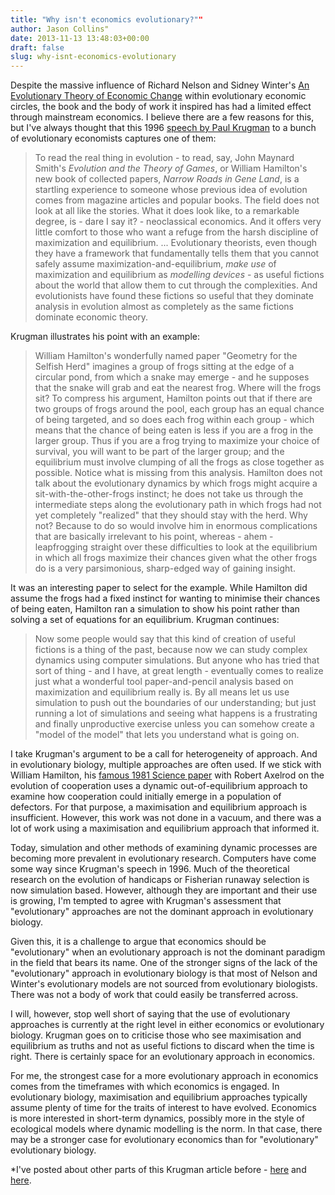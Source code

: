 ```yaml
---
title: "Why isn't economics evolutionary?""
author: Jason Collins"
date: 2013-11-13 13:48:03+00:00
draft: false
slug: why-isnt-economics-evolutionary
---
```


Despite the massive influence of Richard Nelson and Sidney Winter's [An Evolutionary Theory of Economic Change](/nelson-and-winters-an-evolutionary-theory-of-economic-change/) within evolutionary economic circles, the book and the body of work it inspired has had a limited effect through mainstream economics. I believe there are a few reasons for this, but I've always thought that this 1996 [speech by Paul Krugman](http://www.mit.edu/~krugman/evolute.html) to a bunch of evolutionary economists captures one of them:

>To read the real thing in evolution - to read, say, John Maynard Smith's *Evolution and the Theory of Games*, or William Hamilton's new book of collected papers, *Narrow Roads in Gene Land*, is a startling experience to someone whose previous idea of evolution comes from magazine articles and popular books. The field does not look at all like the stories. What it does look like, to a remarkable degree, is - dare I say it? - neoclassical economics. And it offers very little comfort to those who want a refuge from the harsh discipline of maximization and equilibrium. ... Evolutionary theorists, even though they have a framework that fundamentally tells them that you cannot safely assume maximization-and-equilibrium, *make use* of maximization and equilibrium as *modelling devices* - as useful fictions about the world that allow them to cut through the complexities. And evolutionists have found these fictions so useful that they dominate analysis in evolution almost as completely as the same fictions dominate economic theory.

Krugman illustrates his point with an example:

>William Hamilton's wonderfully named paper "Geometry for the Selfish Herd" imagines a group of frogs sitting at the edge of a circular pond, from which a snake may emerge - and he supposes that the snake will grab and eat the nearest frog. Where will the frogs sit? To compress his argument, Hamilton points out that if there are two groups of frogs around the pool, each group has an equal chance of being targeted, and so does each frog within each group - which means that the chance of being eaten is less if you are a frog in the larger group. Thus if you are a frog trying to maximize your choice of survival, you will want to be part of the larger group; and the equilibrium must involve clumping of all the frogs as close together as possible. Notice what is missing from this analysis. Hamilton does not talk about the evolutionary dynamics by which frogs might acquire a sit-with-the-other-frogs instinct; he does not take us through the intermediate steps along the evolutionary path in which frogs had not yet completely "realized" that they should stay with the herd. Why not? Because to do so would involve him in enormous complications that are basically irrelevant to his point, whereas - ahem - leapfrogging straight over these difficulties to look at the equilibrium in which all frogs maximize their chances given what the other frogs do is a very parsimonious, sharp-edged way of gaining insight.

It was an interesting paper to select for the example. While Hamilton did assume the frogs had a fixed instinct for wanting to minimise their chances of being eaten, Hamilton ran a simulation to show his point rather than solving a set of equations for an equilibrium. Krugman continues:

>Now some people would say that this kind of creation of useful fictions is a thing of the past, because now we can study complex dynamics using computer simulations. But anyone who has tried that sort of thing - and I have, at great length - eventually comes to realize just what a wonderful tool paper-and-pencil analysis based on maximization and equilibrium really is. By all means let us use simulation to push out the boundaries of our understanding; but just running a lot of simulations and seeing what happens is a frustrating and finally unproductive exercise unless you can somehow create a "model of the model" that lets you understand what is going on.

I take Krugman's argument to be a call for heterogeneity of approach. And in evolutionary biology, multiple approaches are often used. If we stick with William Hamilton, his [famous 1981 Science paper](http://www.sciencemag.org/content/211/4489/1390) with Robert Axelrod on the evolution of cooperation uses a dynamic out-of-equilibrium approach to examine how cooperation could initially emerge in a population of defectors. For that purpose, a maximisation and equilibrium approach is insufficient. However, this work was not done in a vacuum, and there was a lot of work using a maximisation and equilibrium approach that informed it.

Today, simulation and other methods of examining dynamic processes are becoming more prevalent in evolutionary research. Computers have come some way since Krugman's speech in 1996. Much of the theoretical research on the evolution of handicaps or Fisherian runaway selection is now simulation based. However, although they are important and their use is growing, I'm tempted to agree with Krugman's assessment that "evolutionary" approaches are not the dominant approach in evolutionary biology.

Given this, it is a challenge to argue that economics should be "evolutionary" when an evolutionary approach is not the dominant paradigm in the field that bears its name. One of the stronger signs of the lack of the "evolutionary" approach in evolutionary biology is that most of Nelson and Winter's evolutionary models are not sourced from evolutionary biologists. There was not a body of work that could easily be transferred across.

I will, however, stop well short of saying that the use of evolutionary approaches is currently at the right level in either economics or evolutionary biology. Krugman goes on to criticise those who see maximisation and equilibrium as truths and not as useful fictions to discard when the time is right. There is certainly space for an evolutionary approach in economics.

For me, the strongest case for a more evolutionary approach in economics comes from the timeframes with which economics is engaged. In evolutionary biology, maximisation and equilibrium approaches typically assume plenty of time for the traits of interest to have evolved. Economics is more interested in short-term dynamics, possibly more in the style of ecological models where dynamic modelling is the norm. In that case, there may be a stronger case for evolutionary economics than for "evolutionary" evolutionary biology.

*I've posted about other parts of this Krugman article before - [here](/krugman-on-gould-and-maynard-smith/) and [here](/galbraith-on-evolution-and-the-invisible-hand/).
